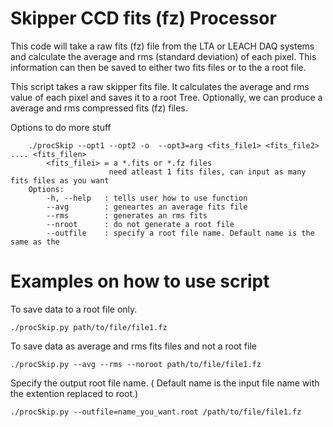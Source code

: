 # Skipper CCD fits (fz) Processor
This code will take a raw fits (fz) file from the LTA or LEACH DAQ systems and calculate the average and rms (standard deviation) of each pixel. This information can then be saved to either two fits files or to the a root file.

This script takes a raw skipper fits file. 
It calculates the average and rms value of each pixel and saves it to a root Tree.
Optionally, we can produce a average and rms compressed fits (fz) files.

Options to do more stuff
```shell
    ./procSkip --opt1 --opt2 -o  --opt3=arg <fits_file1> <fits_file2> .... <fits_filen>
        <fits_filei> = a *.fits or *.fz files
                      need atleast 1 fits files, can input as many fits files as you want
    Options:
        -h, --help   : tells user how to use function
        --avg        : geneartes an average fits file
        --rms        : generates an rms fits
        --nroot      : do not generate a root file
        --outfile    : specify a root file name. Default name is the same as the 
```

# Examples on how to use script
To save data to a root file only.
```shell
./procSkip.py path/to/file/file1.fz
```

To save data as average and rms fits files and not a root file
```shell
./procSkip.py --avg --rms --noroot path/to/file/file1.fz
```

Specify the output root file name. ( Default name is the input file name with the extention replaced to root.)
```shell
./procSkip.py --outfile=name_you_want.root /path/to/file/file1.fz
```
